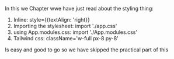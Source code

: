 In this we Chapter wwe have just read about the styling thing:

1. Inline:                              style={{textAlign: 'right}}
2. Importing the stylesheet:            import './app.css'
3. using App.modules.css:               import './App.modules.css'
4. Tailwind css:                        className='w-full px-8 py-8'

Is easy and good to go so we have skipped the practical part of this